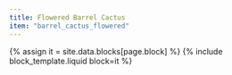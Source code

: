 ```yaml
---
title: Flowered Barrel Cactus
item: "barrel_cactus_flowered"
---
```


{% assign it = site.data.blocks[page.block] %}
{% include block_template.liquid block=it %}

